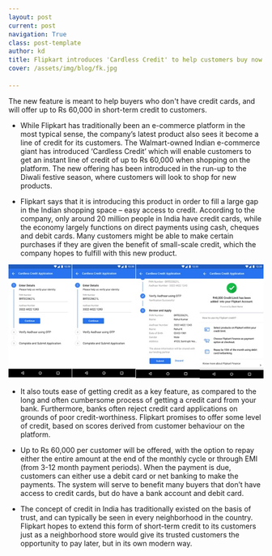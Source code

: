 ```yaml
---
layout: post
current: post
navigation: True
class: post-template
author: kd
title: Flipkart introduces 'Cardless Credit' to help customers buy now and pay later
cover: /assets/img/blog/fk.jpg

---
```


The new feature is meant to help buyers who don't have credit cards, and will offer up to Rs 60,000 in short-term credit to customers.

* While Flipkart has traditionally been an e-commerce platform in the most typical sense, the company’s latest product also sees it become a line of credit for its customers. The Walmart-owned Indian e-commerce giant has introduced ‘Cardless Credit’ which will enable customers to get an instant line of credit of up to Rs 60,000 when shopping on the platform. The new offering has been introduced in the run-up to the Diwali festive season, where customers will look to shop for new products.

* Flipkart says that it is introducing this product in order to fill a large gap in the Indian shopping space – easy access to credit. According to the company, only around 20 million people in India have credit cards, while the economy largely functions on direct payments using cash, cheques and debit cards. Many customers might be able to make certain purchases if they are given the benefit of small-scale credit, which the company hopes to fulfill with this new product.

![fk1](/assets/img/blog/fk1.jpg)

* It also touts ease of getting credit as a key feature, as compared to the long and often cumbersome process of getting a credit card from your bank. Furthermore, banks often reject credit card applications on grounds of poor credit-worthiness. Flipkart promises to offer some level of credit, based on scores derived from customer behaviour on the platform.

* Up to Rs 60,000 per customer will be offered, with the option to repay either the entire amount at the end of the monthly cycle or through EMI (from 3-12 month payment periods). When the payment is due, customers can either use a debit card or net banking to make the payments. The system will serve to benefit many buyers that don’t have access to credit cards, but do have a bank account and debit card.

* The concept of credit in India has traditionally existed on the basis of trust, and can typically be seen in every neighborhood in the country. Flipkart hopes to extend this form of short-term credit to its customers just as a neighborhood store would give its trusted customers the opportunity to pay later, but in its own modern way.
